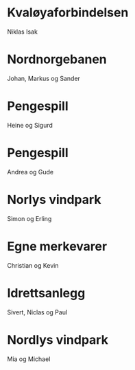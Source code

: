 # Kvaløyaforbindelsen
Niklas Isak

# Nordnorgebanen
Johan, Markus og Sander

# Pengespill
Heine og Sigurd

# Pengespill
Andrea og Gude

# Norlys vindpark
Simon og Erling

# Egne merkevarer
Christian og Kevin

# Idrettsanlegg
Sivert, Niclas og Paul

# Nordlys vindpark
Mia og Michael 
